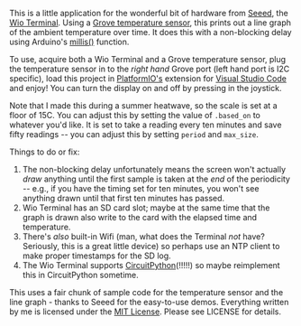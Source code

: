This is a little application for the wonderful bit of hardware from [Seeed](https://www.seeedstudio.com/), the [Wio Terminal](https://www.seeedstudio.com/Wio-Terminal-p-4509.html). Using a [Grove temperature sensor](https://wiki.seeedstudio.com/Grove-Temperature_Sensor_V1.2/), this prints out a line graph of the ambient temperature over time. It does this with a non-blocking delay using Arduino's [millis()](https://www.arduino.cc/reference/en/language/functions/time/millis/) function.

To use, acquire both a Wio Terminal and a Grove temperature sensor, plug the temperature sensor in to the *right hand* Grove port (left hand port is I2C specific), load this project in [PlatformIO's](https://platformio.org/) extension for [Visual Studio Code](https://code.visualstudio.com/) and enjoy! You can turn the display on and off by pressing in the joystick.

Note that I made this during a summer heatwave, so the scale is set at a floor of 15C. You can adjust this by setting the value of ```.based_on``` to whatever you'd like. It is set to take a reading every ten minutes and save fifty readings -- you can adjust this by setting ```period``` and ```max_size```.

Things to do or fix:

1) The non-blocking delay unfortunately means the screen won't actually *draw* anything until the first sample is taken at the *end* of the periodicity -- e.g., if you have the timing set for ten minutes, you won't see anything drawn until that first ten minutes has passed. 
2) Wio Terminal has an SD card slot; maybe at the same time that the graph is drawn also write to the card with the elapsed time and temperature.
3) There's *also* built-in Wifi (man, what does the Terminal *not* have? Seriously, this is a great little device) so perhaps use an NTP client to make proper timestamps for the SD log.
4) The Wio Terminal supports [CircuitPython](https://circuitpython.org/board/seeeduino_wio_terminal/)(!!!!!) so maybe reimplement this in CircuitPython sometime.

This uses a fair chunk of sample code for the temperature sensor and the line graph - thanks to Seeed for the easy-to-use demos. Everything written by me is licensed under the [MIT License](https://en.wikipedia.org/wiki/MIT_License). Please see LICENSE for details.